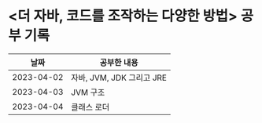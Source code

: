 # <더 자바, 코드를 조작하는 다양한 방법> 공부 기록

| 날짜         | 공부한 내용               |
|------------|----------------------|
| 2023-04-02 | 자바, JVM, JDK 그리고 JRE |
| 2023-04-03 | JVM 구조               |
| 2023-04-04 | 클래스 로더               |
